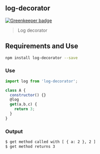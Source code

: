 ## log-decorator

[![Greenkeeper badge](https://badges.greenkeeper.io/jlopezxs/log-decorator.svg)](https://greenkeeper.io/)

> Log decorator

## Requirements and Use

```bash
npm install log-decorator --save
```

### Use
```javascript
import log from 'log-decorator';

class A {
  constructor() {}
  @log
  get(a,b,c) {
    return 3;
  }
}
```

### Output
```bash
$ get method called with [ { a: 2 }, 2 ]
$ get method returns 3
```
